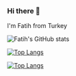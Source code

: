 ### Hi there 👋
I'm Fatih from Turkey 

![Fatih's GitHub stats](https://github-readme-stats.vercel.app/api?username=fatihnet75&show_icons=true&theme=radical)


[![Top Langs](https://github-readme-stats.vercel.app/api/top-langs/?username=fatihnet75&layout=compact)](https://github.com/fatihnet75/github-readme-stats)

[![Top Langs](https://github-readme-stats.vercel.app/api/top-langs/?username=fatihnet75&langs_count=8)](https://github.com/fatihnet75/github-readme-stats)

